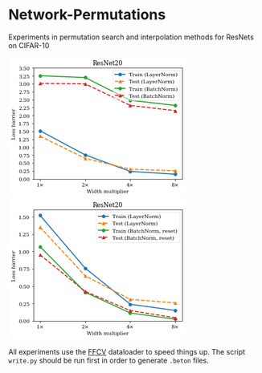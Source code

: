 # Network-Permutations

Experiments in permutation search and interpolation methods for ResNets on CIFAR-10

![LayerNorm vs BatchNorm without reset](figures/fig2.jpg)
![LayerNorm vs BatchNorm with reset](figures/fig3.jpg)

All experiments use the [FFCV](https://github.com/libffcv/ffcv) dataloader to speed things up.
The script `write.py` should be run first in order to generate `.beton` files.
